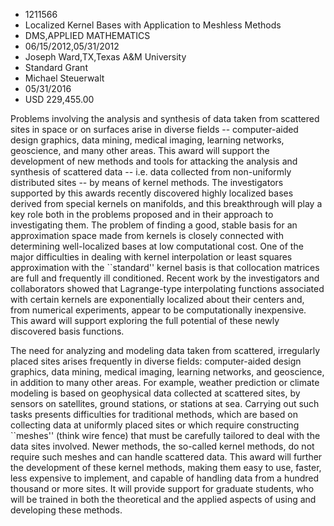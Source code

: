 
* 1211566
* Localized Kernel Bases with Application to Meshless Methods
* DMS,APPLIED MATHEMATICS
* 06/15/2012,05/31/2012
* Joseph Ward,TX,Texas A&M University
* Standard Grant
* Michael Steuerwalt
* 05/31/2016
* USD 229,455.00

Problems involving the analysis and synthesis of data taken from scattered sites
in space or on surfaces arise in diverse fields -- computer-aided design
graphics, data mining, medical imaging, learning networks, geoscience, and many
other areas. This award will support the development of new methods and tools
for attacking the analysis and synthesis of scattered data -- i.e. data
collected from non-uniformly distributed sites -- by means of kernel methods.
The investigators supported by this awards recently discovered highly localized
bases derived from special kernels on manifolds, and this breakthrough will play
a key role both in the problems proposed and in their approach to investigating
them. The problem of finding a good, stable basis for an approximation space
made from kernels is closely connected with determining well-localized bases at
low computational cost. One of the major difficulties in dealing with kernel
interpolation or least squares approximation with the ``standard'' kernel basis
is that collocation matrices are full and frequently ill conditioned. Recent
work by the investigators and collaborators showed that Lagrange-type
interpolating functions associated with certain kernels are exponentially
localized about their centers and, from numerical experiments, appear to be
computationally inexpensive. This award will support exploring the full
potential of these newly discovered basis functions.

The need for analyzing and modeling data taken from scattered, irregularly
placed sites arises frequently in diverse fields: computer-aided design
graphics, data mining, medical imaging, learning networks, and geoscience, in
addition to many other areas. For example, weather prediction or climate
modeling is based on geophysical data collected at scattered sites, by sensors
on satellites, ground stations, or stations at sea. Carrying out such tasks
presents difficulties for traditional methods, which are based on collecting
data at uniformly placed sites or which require constructing ``meshes'' (think
wire fence) that must be carefully tailored to deal with the data sites
involved. Newer methods, the so-called kernel methods, do not require such
meshes and can handle scattered data. This award will further the development of
these kernel methods, making them easy to use, faster, less expensive to
implement, and capable of handling data from a hundred thousand or more sites.
It will provide support for graduate students, who will be trained in both the
theoretical and the applied aspects of using and developing these methods.
